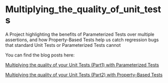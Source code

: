 # Multiplying_the_quality_of_unit_tests
A Project highlighting the benefits of Parameterized Tests over multiple assertions, and how Property-Based Tests help us catch regression bugs that standard Unit Tests or Parameterized Tests cannot

You can find the blog posts here:

[Multiplying the quality of your Unit Tests (Part1) with Parameterized Tests](https://sergiosastre.hashnode.dev/multiplying-the-quality-of-your-unit-tests-part-1)

[Multiplying the quality of your Unit Tests (Part2) with Property-Based Tests](https://sergiosastre.hashnode.dev/multiplying-the-quality-of-your-unit-tests-part-2)
